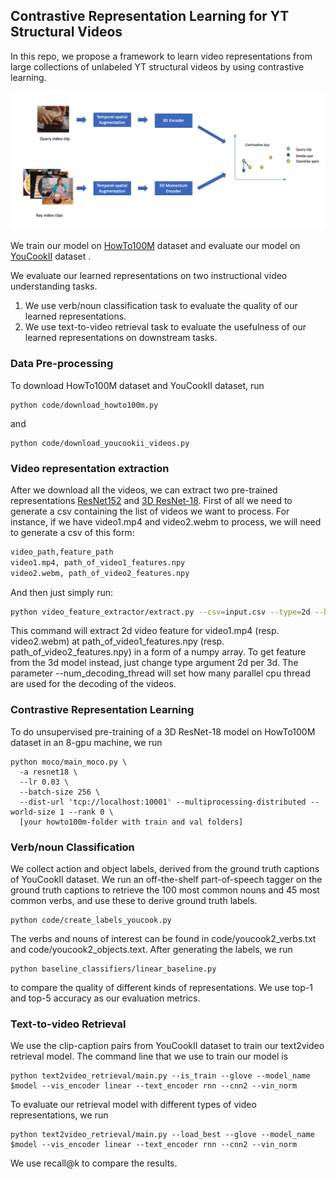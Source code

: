 ## Contrastive Representation Learning for YT Structural Videos

In this repo, we propose a framework to learn video representations from large collections of unlabeled YT structural videos by using contrastive learning.
<p align="center">
  <img src="https://github.com/guilk/contrastive_video_learning/blob/master/framework.png" width="600">
</p>

We train our model on [HowTo100M](https://arxiv.org/abs/1906.03327) dataset and evaluate our model on [YouCookII](http://youcook2.eecs.umich.edu/) dataset .

We evaluate our learned representations on two instructional video understanding tasks. 
1) We use verb/noun classification task to evaluate the quality of our learned representations.
2) We use text-to-video retrieval task to evaluate the usefulness of our learned representations on downstream tasks. 
### Data Pre-processing
To download HowTo100M dataset and YouCookII dataset, run
```
python code/download_howto100m.py
```
and 
```
python code/download_youcookii_videos.py
```
### Video representation extraction
After we download all the videos, we can extract two pre-trained representations [ResNet152](https://arxiv.org/abs/1512.03385) and [3D ResNet-18](https://arxiv.org/pdf/1708.07632.pdf).
First of all we need to generate a csv containing the list of videos we
want to process. For instance, if we have video1.mp4 and video2.webm to process,
we will need to generate a csv of this form:

```sh
video_path,feature_path
video1.mp4, path_of_video1_features.npy
video2.webm, path_of_video2_features.npy
```

And then just simply run:

```sh
python video_feature_extractor/extract.py --csv=input.csv --type=2d --batch_size=64 --num_decoding_thread=4
```
This command will extract 2d video feature for video1.mp4 (resp. video2.webm) at path_of_video1_features.npy (resp. path_of_video2_features.npy) in
a form of a numpy array.
To get feature from the 3d model instead, just change type argument 2d per 3d.
The parameter --num_decoding_thread will set how many parallel cpu thread are used for the decoding of the videos.

### Contrastive Representation Learning
To do unsupervised pre-training of a 3D ResNet-18 model on HowTo100M dataset in an 8-gpu machine, we run
```
python moco/main_moco.py \
  -a resnet18 \
  --lr 0.03 \
  --batch-size 256 \
  --dist-url 'tcp://localhost:10001' --multiprocessing-distributed --world-size 1 --rank 0 \
  [your howto100m-folder with train and val folders]
```
### Verb/noun Classification
We collect action and object labels, derived from the ground truth captions of YouCookII dataset. 
We run an off-the-shelf part-of-speech tagger on the ground truth captions to retrieve the 100 most common nouns and 45 most common verbs, and use these to derive ground truth labels. 
```
python code/create_labels_youcook.py
```
The verbs and nouns of interest can be found in code/youcook2_verbs.txt and code/youcook2_objects.text. After generating the labels, we run 
```
python baseline_classifiers/linear_baseline.py
```
to compare the quality of different kinds of representations. We use top-1 and top-5 accuracy as our evaluation metrics.

### Text-to-video Retrieval
We use the clip-caption pairs from YouCookII dataset to train our text2video retrieval model. The command line that we use to train our model is 

```
python text2video_retrieval/main.py --is_train --glove --model_name $model --vis_encoder linear --text_encoder rnn --cnn2 --vin_norm
```
To evaluate our retrieval model with different types of video representations, we run
```
python text2video_retrieval/main.py --load_best --glove --model_name $model --vis_encoder linear --text_encoder rnn --cnn2 --vin_norm
```
We use recall@k to compare the results.


